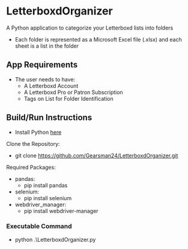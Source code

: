 # LetterboxdOrganizer

A Python application to categorize your Letterboxd lists into folders
* Each folder is represented as a Microsoft Excel file (.xlsx) and each sheet is a list in the folder

## App Requirements
* The user needs to have:
    * A Letterboxd Account
    * A Letterboxd Pro or Patron Subscription
    * Tags on List for Folder Identification

## Build/Run Instructions

* Install Python [here](https://www.python.org/downloads/)

Clone the Repository:
* git clone https://github.com/Gearsman24/LetterboxdOrganizer.git

Required Packages:
* pandas:
    * pip install pandas
* selenium:
    * pip install selenium
* webdriver_manager:
    * pip install webdriver-manager

### Executable Command
* python .\LetterboxdOrganizer.py